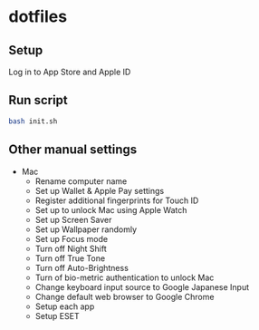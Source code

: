 # dotfiles

## Setup

Log in to App Store and Apple ID

## Run script

```bash
bash init.sh
```

## Other manual settings

- Mac
  - Rename computer name
  - Set up Wallet & Apple Pay settings
  - Register additional fingerprints for Touch ID
  - Set up to unlock Mac using Apple Watch
  - Set up Screen Saver
  - Set up Wallpaper randomly
  - Set up Focus mode
  - Turn off Night Shift
  - Turn off True Tone
  - Turn off Auto-Brightness
  - Turn of bio-metric authentication to unlock Mac
  - Change keyboard input source to Google Japanese Input
  - Change default web browser to Google Chrome
  - Setup each app
  - Setup ESET
